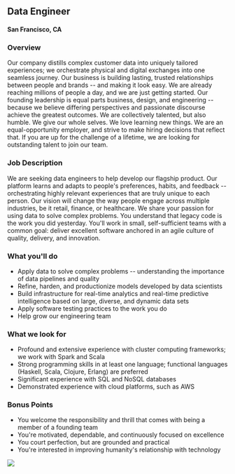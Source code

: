 ## Data Engineer 
#### San Francisco, CA

### Overview
Our company distills complex customer data into uniquely tailored experiences; we orchestrate physical and digital exchanges into one seamless journey. Our business is building lasting, trusted relationships between people and brands -- and making it look easy.
We are already reaching millions of people a day, and we are just getting started. Our founding leadership is equal parts business, design, and engineering -- because we believe differing perspectives and passionate discourse achieve the greatest outcomes. We are collectively talented, but also humble. We give our whole selves. We love learning new things.
We are an equal-opportunity employer, and strive to make hiring decisions that reflect that. If you are up for the challenge of a lifetime, we are looking for outstanding talent to join our team.

### Job Description
We are seeking data engineers to help develop our flagship product. Our platform learns and adapts to people's preferences, habits, and feedback -- orchestrating highly relevant experiences that are truly unique to each person. Our vision will change the way people engage across multiple industries, be it retail, finance, or healthcare.
We share your passion for using data to solve complex problems. You understand that legacy code is the work you did yesterday. You'll work in small, self-sufficient teams with a common goal: deliver excellent software anchored in an agile culture of quality, delivery, and innovation.

### What you'll do
+ Apply data to solve complex problems -- understanding the importance of data pipelines and quality
+ Refine, harden, and productionize models developed by data scientists
+ Build infrastructure for real-time analytics and real-time predictive intelligence based on large, diverse, and dynamic data sets
+ Apply software testing practices to the work you do
+ Help grow our engineering team

### What we look for
+ Profound and extensive experience with cluster computing frameworks; we work with Spark and Scala
+ Strong programming skills in at least one language; functional languages (Haskell, Scala, Clojure, Erlang) are preferred
+ Significant experience with SQL and NoSQL databases
+ Demonstrated experience with cloud platforms, such as AWS

### Bonus Points
+ You welcome the responsibility and thrill that comes with being a member of a founding team
+ You're motivated, dependable, and continuously focused on excellence
+ You court perfection, but are grounded and practical
+ You're interested in improving humanity's relationship with technology


[<img src='https://dabuttonfactory.com/button.png?t=Apply&f=Calibri-Bold&ts=24&tc=fff&tshs=1&tshc=000&hp=20&vp=8&c=5&bgt=gradient&bgc=3d85c6&ebgc=073763'>](https://letsrockit.co/users/auth/github?interested=true&job_id=vgfrda-data-engineer)

